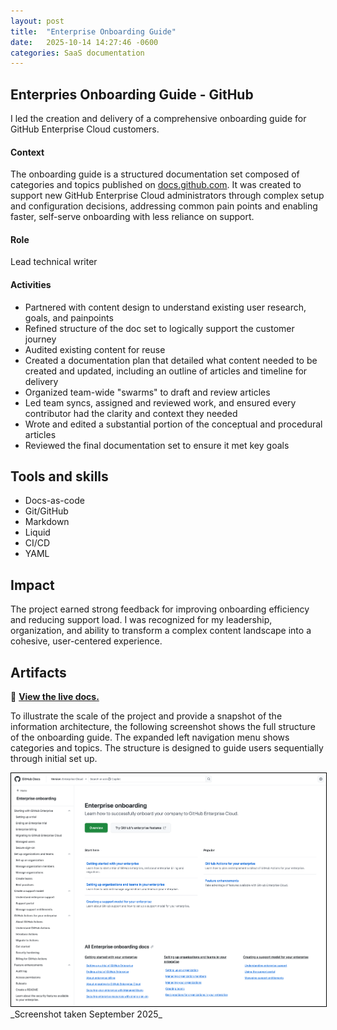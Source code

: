 ```yaml
---
layout: post
title:  "Enterprise Onboarding Guide"
date:   2025-10-14 14:27:46 -0600
categories: SaaS documentation
---
```

## Enterpries Onboarding Guide - GitHub

I led the creation and delivery of a comprehensive onboarding guide for GitHub Enterprise Cloud customers.

#### Context

The onboarding guide is a structured documentation set composed of categories and topics published on [docs.github.com](https://docs.github.com). It was created to support new GitHub Enterprise Cloud administrators through complex setup and configuration decisions, addressing common pain points and enabling faster, self-serve onboarding with less reliance on support.

#### Role

Lead technical writer

#### Activities

* Partnered with content design to understand existing user research, goals, and painpoints
* Refined structure of the doc set to logically support the customer journey
* Audited existing content for reuse
* Created a documentation plan that detailed what content needed to be created and updated, including an outline of articles and timeline for delivery
* Organized team-wide "swarms" to draft and review articles
* Led team syncs, assigned and reviewed work, and ensured every contributor had the clarity and context they needed
* Wrote and edited a substantial portion of the conceptual and procedural articles
* Reviewed the final documentation set to ensure it met key goals

## Tools and skills

* Docs-as-code
* Git/GitHub
* Markdown
* Liquid
* CI/CD
* YAML

## Impact

The project earned strong feedback for improving onboarding efficiency and reducing support load. I was recognized for my leadership, organization, and ability to transform a complex content landscape into a cohesive, user-centered experience.

## Artifacts

🔗 **[View the live docs.](https://docs.github.com/en/enterprise-cloud@latest/enterprise-onboarding)**

To illustrate the scale of the project and provide a snapshot of the information architecture, the following screenshot shows the full structure of the onboarding guide. The expanded left navigation menu shows categories and topics. The structure is designed to guide users sequentially through initial set up.

<img src="https://github.com/rachaelrenk/rachaelrenk/blob/main/images/onboarding-guide_1.png?raw=true" style="border: 1px solid black" alt="Enterprise onboarding guide" />
_Screenshot taken September 2025_
